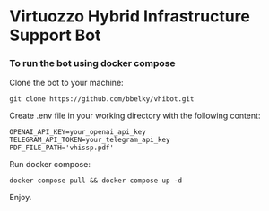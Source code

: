 # Virtuozzo Hybrid Infrastructure Support Bot
### To run the bot using docker compose
Clone the bot to your machine:

    git clone https://github.com/bbelky/vhibot.git 

Create .env file in your working directory with the following content:

    OPENAI_API_KEY=your_openai_api_key
    TELEGRAM_API_TOKEN=your_telegram_api_key
    PDF_FILE_PATH='vhissp.pdf'

Run docker compose:

    docker compose pull && docker compose up -d

Enjoy.
